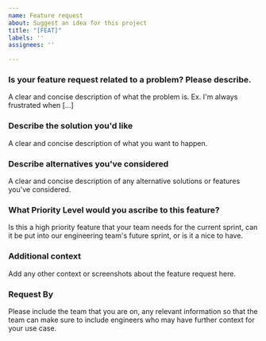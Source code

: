 ```yaml
---
name: Feature request
about: Suggest an idea for this project
title: "[FEAT]"
labels: ''
assignees: ''

---
```


### Is your feature request related to a problem? Please describe.

A clear and concise description of what the problem is. Ex. I'm always frustrated when [...]

### Describe the solution you'd like

A clear and concise description of what you want to happen.

### Describe alternatives you've considered

A clear and concise description of any alternative solutions or features you've considered.

### What Priority Level would you ascribe to this feature?

Is this a high priority feature that your team needs for the current sprint, can it be put into our engineering team's future sprint, or is it a nice to have. 

### Additional context
Add any other context or screenshots about the feature request here.

### Request By

Please include the team that you are on, any relevant information so that the team can make sure to include engineers who may have further context for your use case.

